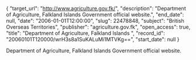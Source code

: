 {
  "target_url": "http://www.agriculture.gov.fk/", 
  "description": "Department of Agriculture, Falkland Islands Government official website.", 
  "end_date": null, 
  "date": "2006-01-01T12:00:00", 
  "slug": 22478848, 
  "subject": "British Overseas Territories", 
  "publisher": "agriculture.gov.fk", 
  "open_access": true, 
  "title": "Department of Agriculture, Falkland Islands  ", 
  "record_id": "20060101T120000/wrH3s8a1SuKALuMi1MTVKg==", 
  "start_date": null
}

Department of Agriculture, Falkland Islands Government official website.